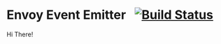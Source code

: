 # Envoy Event Emitter&nbsp;&nbsp;&nbsp;[![Build Status](https://travis-ci.org/cohesive-concepts/envoy-event-emitter.svg?branch=master)](https://travis-ci.org/cohesive-concepts/envoy-event-emitter)

Hi There!
